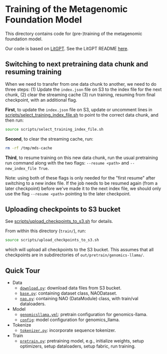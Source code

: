 # Training of the Metagenomic Foundation Model

This directory contains code for (pre-)training of the metagenomic foundation model.

Our code is based on [LitGPT](https://github.com/Lightning-AI/litgpt). See the LitGPT README
[here](README-litgpt.md).

## Switching to next pretraining data chunk and resuming training

When we need to transfer from one data chunk to another, we need to do three steps:
(1) Update the `index.json` file on S3 to the index file for the next chunk, (2) clear the streaming cache  (3) run
training, resuming from final checkpoint, with an additional flag.

**First**, to update the `index.json` file on S3, update or uncomment lines in
[scripts/select_training_index_file.sh](scripts/select_training_index_file.sh) to point
to the correct data chunk, and then run:
```bash
source scripts/select_training_index_file.sh
```
**Second**, to clear the streaming cache, run:
```bash
rm -rf /tmp/mds-cache
```
**Third**, to resume training on this new data chunk, run the usual pretraining run
command along with the two flags: `--resume <path>` and ``--new_index_file True``.

Note: using both of these flags is only needed for the "first resume" after switching to
a new index file. If the job needs to be resumed again (from a later checkpoint) before
we've made it to the next index file, we should only use the flag `--resume <path>`
pointing to the later checkpoint.

## Uploading checkpoints to S3 bucket
See [scripts/upload_checkpoints_to_s3.sh](scripts/upload_checkpoints_to_s3.sh) for
details.

From within this directory (`train/`), run:
```bash
source scripts/upload_checkpoints_to_s3.sh
```
which will upload all checkpoints to the S3 bucket. This assumes that all checkpoints
are in subdirectories of `out/pretrain/genomics-llama/`.

## Quick Tour

- Data
    - [`download.py`](download.py): download data files from S3 bucket.
    - [`base.py`](litgpt/data/base.py): containing dataset class, NAODataset.
    - [`nao.py`](litgpt/data/nao.py): containing NAO (DataModule) class, with
      train/val dataloaders.
- Model
    - [`genomicsllama.yml`](config_hub/pretrain/genomicsllama.yml): pretrain
      configuration for genomics-llama.
    - [`config`](litgpt/config.py): model configuration for genomics_llama.
- Tokenize
    - [`tokenizer.py`](litgpt/tokenizer.py): incorporate sequence tokenizer.
- Train
    - [`pretrain.py`](litgpt/pretrain.py): pretraining model, e.g., initialize
      weights, setup optimizers, setup dataloaders, setup fabric, run training.

